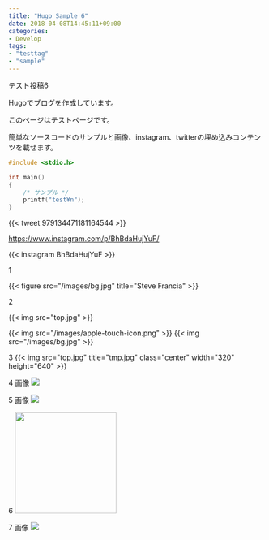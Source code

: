 ```yaml
---
title: "Hugo Sample 6"
date: 2018-04-08T14:45:11+09:00
categories:
- Develop
tags:
- "testtag"
- "sample"
---
```


テスト投稿6

Hugoでブログを作成しています。

このページはテストページです。

簡単なソースコードのサンプルと画像、instagram、twitterの埋め込みコンテンツを載せます。

```c
#include <stdio.h>

int main()
{
    /* サンプル */
    printf("test¥n");
}
```

{{< tweet 979134471181164544 >}}


https://www.instagram.com/p/BhBdaHujYuF/

{{< instagram BhBdaHujYuF >}}

1

{{< figure src="/images/bg.jpg" title="Steve Francia" >}}

2

{{< img src="top.jpg" >}}

{{< img src="/images/apple-touch-icon.png" >}}
{{< img src="/images/bg.jpg" >}}

3
{{< img src="top.jpg" title="tmp.jpg" class="center" width="320" height="640" >}}

4
画像 ![](/images/tmp.jpg)

5
画像 ![](https://pbs.twimg.com/profile_images/1843439342/same_400x400.png)

6
<img src="https://pbs.twimg.com/profile_images/1843439342/same_400x400.png" width="200px">

7
画像 ![](https://raw.githubusercontent.com/yuzuafro/hugosample/gh-pages/images/tmp.jpg)
